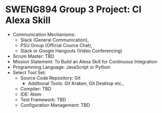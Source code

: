 # SWENG894 Group 3 Project: CI Alexa Skill 
* Communication Mechanisms:
  * Slack (General Communication),
  * PSU Group (Official Cource Chat),
  * Slack or Google Hangouts (Video Conferencing)
* Scrum Master: TBD
* Mission Statement: To Build an Alexa Skill for Continuous Integration
* Programming Language: JavaScript or Python
* Select Tool Set:
  * Source Code Repository: Git
    * Additional Tools: Git Kraken, Git Desktop etc.,
  * Compiler: TBD
  * IDE: Atom
  * Test Framework: TBD
  * Configuration Management: TBD
